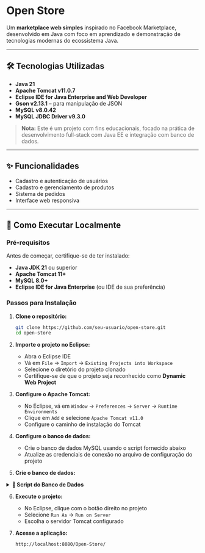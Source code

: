 # Open Store

Um **marketplace web simples** inspirado no Facebook Marketplace, desenvolvido em Java com foco em aprendizado e demonstração de tecnologias modernas do ecossistema Java.

---

## 🛠️ Tecnologias Utilizadas

- **Java 21**
- **Apache Tomcat v11.0.7**
- **Eclipse IDE for Java Enterprise and Web Developer**
- **Gson v2.13.1** – para manipulação de JSON
- **MySQL v8.0.42**
- **MySQL JDBC Driver v9.3.0**

> **Nota:** Este é um projeto com fins educacionais, focado na prática de desenvolvimento full-stack com Java EE e integração com banco de dados.

---

## ✨ Funcionalidades

- Cadastro e autenticação de usuários
- Cadastro e gerenciamento de produtos
- Sistema de pedidos
- Interface web responsiva

---

## 🧪 Como Executar Localmente

### Pré-requisitos

Antes de começar, certifique-se de ter instalado:

- **Java JDK 21** ou superior
- **Apache Tomcat 11+**
- **MySQL 8.0+**
- **Eclipse IDE for Java Enterprise** (ou IDE de sua preferência)

### Passos para Instalação

1. **Clone o repositório:**
   ```bash
   git clone https://github.com/seu-usuario/open-store.git
   cd open-store
   ```

2. **Importe o projeto no Eclipse:**
   - Abra o Eclipse IDE
   - Vá em `File` → `Import` → `Existing Projects into Workspace`
   - Selecione o diretório do projeto clonado
   - Certifique-se de que o projeto seja reconhecido como **Dynamic Web Project**

3. **Configure o Apache Tomcat:**
   - No Eclipse, vá em `Window` → `Preferences` → `Server` → `Runtime Environments`
   - Clique em `Add` e selecione `Apache Tomcat v11.0`
   - Configure o caminho de instalação do Tomcat

4. **Configure o banco de dados:**
   - Crie o banco de dados MySQL usando o script fornecido abaixo
   - Atualize as credenciais de conexão no arquivo de configuração do projeto

5. **Crie o banco de dados:**

<details>
  <summary><strong>📄 Script do Banco de Dados</strong></summary>

  ```sql
CREATE DATABASE open_store;
USE open_store;

CREATE TABLE usuarios (
    id INT AUTO_INCREMENT PRIMARY KEY,
    nome VARCHAR(100) NOT NULL,
    email VARCHAR(100) NOT NULL UNIQUE,
    senha VARCHAR(100) NOT NULL
);

CREATE TABLE produtos (
    id INT AUTO_INCREMENT PRIMARY KEY,
    nome VARCHAR(100) NOT NULL,
    descricao TEXT,
    preco DECIMAL(10,2) NOT NULL,
    id_usuario INT,
    FOREIGN KEY (id_usuario) REFERENCES usuarios(id)
);

CREATE TABLE pedidos (
    id INT AUTO_INCREMENT PRIMARY KEY,
    id_produto INT,
    id_comprador INT,
    data_pedido DATETIME DEFAULT CURRENT_TIMESTAMP,
    FOREIGN KEY (id_produto) REFERENCES produtos(id),
    FOREIGN KEY (id_comprador) REFERENCES usuarios(id)
);
  ```
</details>

6. **Execute o projeto:**
   - No Eclipse, clique com o botão direito no projeto
   - Selecione `Run As` → `Run on Server`
   - Escolha o servidor Tomcat configurado

7. **Acesse a aplicação:**
   ```
   http://localhost:8080/Open-Store/
   ```
